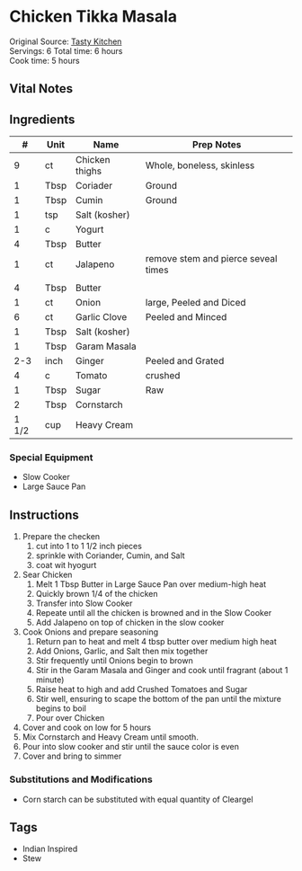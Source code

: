 # Chicken Tikka Masala

Original Source: [Tasty Kitchen](http://tastykitchen.com/blog/2011/10/slow-cooker-chicken-tikka-masala/)  
Servings: 6 
Total time: 6 hours  
Cook time: 5 hours  

## Vital Notes 

## Ingredients  
| # | Unit | Name  | Prep Notes |
|---| ---- | ----  | ---------- |
| 9 | ct   | Chicken thighs | Whole, boneless, skinless |
| 1 | Tbsp  | Coriader | Ground     |
| 1 | Tbsp  | Cumin | Ground     |
| 1 | tsp  | Salt (kosher) | |
| 1 | c  | Yogurt |      |
| 4 | Tbsp  | Butter | |
| 1 | ct  | Jalapeno | remove stem and pierce seveal times |
| | | | |
| 4 | Tbsp  | Butter | |
| 1 | ct  | Onion | large, Peeled and Diced |
| 6 | ct | Garlic Clove | Peeled and Minced |
| 1 | Tbsp  | Salt (kosher) | |
| 1 | Tbsp  | Garam Masala | |
| 2-3 | inch  | Ginger | Peeled and Grated |
| 4 | c  | Tomato | crushed |
| 1 | Tbsp  | Sugar | Raw |
| 2 | Tbsp  | Cornstarch | |
| 1 1/2 | cup  | Heavy Cream | |

### Special Equipment
* Slow Cooker
* Large Sauce Pan

## Instructions
1. Prepare the checken
    1. cut into 1 to 1 1/2 inch pieces
    2. sprinkle with Coriander, Cumin, and Salt
    3. coat wit hyogurt
2. Sear Chicken
    1. Melt 1 Tbsp Butter in Large Sauce Pan over medium-high heat
    2. Quickly brown 1/4 of the chicken
    3. Transfer into Slow Cooker
    4. Repeate until all the chicken is browned and in the Slow Cooker
    5. Add Jalapeno on top of chicken in the slow cooker
3. Cook Onions and prepare seasoning
    1. Return pan to heat and melt 4 tbsp butter over medium high heat
    2. Add Onions, Garlic, and Salt then mix together
    3. Stir frequently until Onions begin to brown
    4. Stir in the Garam Masala and Ginger and cook until fragrant (about 1 minute)
    5. Raise heat to high and add Crushed Tomatoes and Sugar
    6. Stir well, ensuring to scape the bottom of the pan until the mixture begins to boil
    7. Pour over Chicken
4. Cover and cook on low for 5 hours
5. Mix Cornstarch and Heavy Cream until smooth.
6. Pour into slow cooker and stir until the sauce color is even
7. Cover and bring to simmer

### Substitutions and Modifications
* Corn starch can be substituted with equal quantity of Cleargel

## Tags
* Indian Inspired
* Stew
